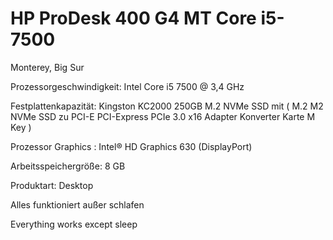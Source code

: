 # HP ProDesk 400 G4 MT Core i5-7500

Monterey, Big Sur

Prozessorgeschwindigkeit: Intel Core i5	7500 @ 3,4 GHz

Festplattenkapazität: Kingston KC2000 250GB M.2 NVMe SSD mit ( M.2 M2 NVMe SSD zu PCI-E PCI-Express PCIe 3.0 x16 Adapter Konverter Karte M Key )


Prozessor Graphics : Intel® HD Graphics 630 (DisplayPort)

Arbeitsspeichergröße:	8 GB	

Produktart: Desktop

Alles funktioniert außer schlafen

Everything works except sleep
